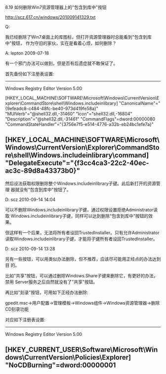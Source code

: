 8.19 如何删除Win7资源管理器上的"包含到库中"按钮

http://scz.617.cn/windows/201009141329.txt

Q:

我已经删除了Win7桌面上的库图标，但打开资源管理器时总能看到"包含到库中"按钮，
作为守旧的家伙，实在是看着心烦，如何删除？

A: lepton 2009-07-18

有一个邪门办法可以做到，但是否有后遗症就不敢保证了。

首先备份如下注册表设置:

--------------------------------------------------------------------------
Windows Registry Editor Version 5.00

[HKEY_LOCAL_MACHINE\SOFTWARE\Microsoft\Windows\CurrentVersion\Explorer\CommandStore\shell\Windows.includeinlibrary]
"CanonicalName"="{9efeadc8-c484-48fc-be40-973d419fe58a}"
"MUIVerb"="@shell32.dll,-31460"
"Icon"="shell32.dll,-16804"
"Description"="@shell32.dll,-31461"
"CommandFlags"=dword:00000080
"CommandStateHandler"="{3756e7f5-e514-4776-a32b-eb24bc1efe7a}"

[HKEY_LOCAL_MACHINE\SOFTWARE\Microsoft\Windows\CurrentVersion\Explorer\CommandStore\shell\Windows.includeinlibrary\command]
"DelegateExecute"="{f3cc4ca3-22c2-40ec-ac3c-89d8a43373b0}"
--------------------------------------------------------------------------

然后设法获取权限删除整个Windows.includeinlibrary子键。此后新打开的资源管理
器就没有"包含到库中"按钮了。

D: scz 2010-09-14 14:04

可以不删除Windows.includeinlibrary子键，通过权限设置拒绝Administrator读取
Windows.includeinlibrary子键，同样可以达到删除"包含到库中"按钮的效果。

但这样有一个后果，无法将所有者设回TrustedInstaller。只有允许Administrator
读取Windows.includeinlibrary子键，才能将子键所有者设回TrustedInstaller。

D: scz 2010-09-14 13:28

另有一些按钮，可以用类似办法删除，但不推荐，应该尽可能用正经点的办法达到目
的。

比如"共享"按钮，可以通过删除Windows.Share子键来删除它，有更好的办法，禁用
Server服务之后自然就没有了"共享"按钮。

再比如"刻录"按钮，可用如下正经办法删除:

gpedit.msc->用户配置->管理模板->Windows组件->Windows资源管理器->删除CD刻录功能

对应如下注册表设置:

--------------------------------------------------------------------------
Windows Registry Editor Version 5.00

[HKEY_CURRENT_USER\Software\Microsoft\Windows\CurrentVersion\Policies\Explorer]
"NoCDBurning"=dword:00000001
--------------------------------------------------------------------------
